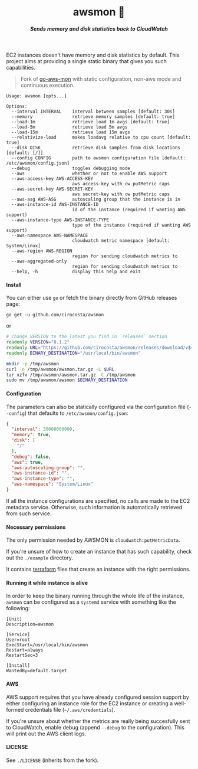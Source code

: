 <h1 align="center">awsmon 📡  </h1>

<h5 align="center">Sends memory and disk statistics back to CloudWatch</h5>

<br/>

EC2 instances doesn't have memory and disk statistics by default. This project aims at providing a single static binary that gives you such capabilities.

> Fork of [go-aws-mon](https://github.com/a3linux/go-aws-mon/) with static configuration, non-aws mode and continuous execution.


```
Usage: awsmon [opts...]

Options:
  --interval INTERVAL    interval between samples [default: 30s]
  --memory               retrieve memory samples [default: true]
  --load-1m              retrieve load 1m avgs [default: true]
  --load-5m              retrieve load 5m avgs
  --load-15m             retrieve load 15m avgs
  --relativize-load      makes loadavg relative to cpu count [default: true]
  --disk DISK            retrieve disk samples from disk locations [default: [/]]
  --config CONFIG        path to awsmon configuration file [default: /etc/awsmon/config.json]
  --debug                toggles debugging mode
  --aws                  whether or not to enable AWS support
  --aws-access-key AWS-ACCESS-KEY
                         aws access-key with cw putMetric caps
  --aws-secret-key AWS-SECRET-KEY
                         aws secret-key with cw putMetric caps
  --aws-asg AWS-ASG      autoscaling group that the instance is in
  --aws-instance-id AWS-INSTANCE-ID
                         id of the instance (required if wanting AWS support)
  --aws-instance-type AWS-INSTANCE-TYPE
                         type of the instance (required if wanting AWS support)
  --aws-namespace AWS-NAMESPACE
                         cloudwatch metric namespace [default: System/Linux]
  --aws-region AWS-REGION
                         region for sending cloudwatch metrics to
  --aws-aggregated-only
                         region for sending cloudwatch metrics to
  --help, -h             display this help and exit
```

#### Install

You can either use `go` or fetch the binary directly from GitHub releases page:

```
go get -u github.com/cirocosta/awsmon
```

or

```sh
# change VERSION to the latest you find in `releases` section
readonly VERSION="0.1.2"
readonly URL="https://github.com/cirocosta/awsmon/releases/download/v${VERSION}/awsmon_${VERSION}_linux_amd64.tar.gz"
readonly BINARY_DESTINATION="/usr/local/bin/awsmon"

mkdir -p /tmp/awsmon
curl -o /tmp/awsmon/awsmon.tar.gz -L $URL
tar xzfv /tmp/awsmon/awsmon.tar.gz -C /tmp/awsmon
sudo mv /tmp/awsmon/awsmon $BINARY_DESTINATION
```

#### Configuration

The parameters can also be statically configured via the configuration file (`--config`) that defaults to `/etc/awsmon/config.json`:

```json
{
  "interval": 30000000000,
  "memory": true,
  "disk": [
    "/"
  ],
  "debug": false,
  "aws": true,
  "aws-autoscaling-group": "",
  "aws-instance-id": "",
  "aws-instance-type": "",
  "aws-namespace": "System/Linux"
}
```

If all the instance configurations are specified, no calls are made to the EC2 metadata service. Otherwise, such information is automatically retrieved from such service.


#### Necessary permissions

The only permission needed by AWSMON is `cloudwatch:putMetricData`. 

If you're unsure of how to create an instance that has such capability, check out the `./example` directory. 

It contains [terraform](https://terraform.io) files that create an instance with the right permissions.


#### Running it while instance is alive

In order to keep the binary running through the whole life of the instance, `awsmon` can be configured as a `systemd` service with something like the following:

```
[Unit]
Description=awsmon

[Service]
User=root
ExecStart=/usr/local/bin/awsmon
Restart=always
RestartSec=3

[Install]
WantedBy=default.target
```


#### AWS

AWS support requires that you have already configured session support by either configuring an instance role for the EC2 instance or creating a well-formed credentials file (`~/.aws/credentials`). 

If you're unsure about whether the metrics are really being succesfully sent to CloudWatch, enable debug (append `--debug` to the configuration). This will print out the AWS client logs.


#### LICENSE

See `./LICENSE` (inherits from the fork).

